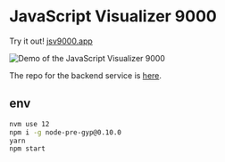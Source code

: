 # JavaScript Visualizer 9000

Try it out! [jsv9000.app](https://jsv9000.app)

![Demo of the JavaScript Visualizer 9000](demo.gif)

The repo for the backend service is [here](https://github.com/Hopding/js-visualizer-9000-server).

## env

```bash
nvm use 12
npm i -g node-pre-gyp@0.10.0
yarn
npm start
```
